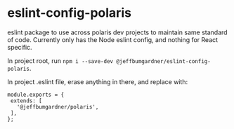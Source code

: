 # eslint-config-polaris
eslint package to use across polaris dev projects to maintain same standard of code. Currently only has the Node eslint config, and nothing for React specific.

In project root, run `npm i --save-dev @jeffbumgardner/eslint-config-polaris`.

In project .eslint file, erase anything in there, and replace with: 
 ```
 module.exports = {
  extends: [
    '@jeffbumgardner/polaris', 
  ],
};
```
